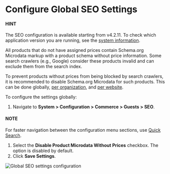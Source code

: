 <a id="sys-conf-commerce-guest-seo-global"></a>

# Configure Global SEO Settings

#### HINT
The SEO configuration is available starting from v4.2.11. To check which application version you are running, see the [system information](../../../system-information/index.md#system-information).

All products that do not have assigned prices contain Schema.org Microdata markup with a product schema without price information. Some search crawlers (e.g., Google) consider these products invalid and can exclude them from the search index.

To prevent products without prices from being blocked by search crawlers, it is recommended to disable Schema.org Microdata for such products. This can be done globally, [per organization](../../../user-management/organizations/org-configuration/commerce/guests/organization-seo.md#sys-conf-commerce-guest-seo-org), and [per website](../../../websites/web-configuration/commerce/guests/website-seo.md#sys-conf-commerce-guest-seo-website).

To configure the settings globally:

1. Navigate to **System > Configuration > Commerce > Guests > SEO**.

#### NOTE
For faster navigation between the configuration menu sections, use [Quick Search](../../quick-search.md#user-guide-system-configuration-quick-search).

1. Select the **Disable Product Microdata Without Prices** checkbox. The option is disabled by default.
2. Click **Save Settings**.

![Global SEO settings configuration](user/img/system/config_commerce/seo/global-seo-settings.png)
<!-- fa-bars = fa-navicon -->
<!-- Ic Tiles is used as Set As Default in saved views, and as tiles in display layout options -->
<!-- IcPencil refers to Rename in Commerce and Inline Editing in CRM -->
<!-- Check mark in the square. -->
<!-- SortDesc is also used as drop-down arrow -->
